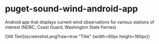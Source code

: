 # puget-sound-wind-android-app
Android app that displays current wind observations for various stations of interest (NDBC, Coast Guard, Washington State Ferries)

![Alt Text](screenshot.png?raw=true "Title" {width=90px height=160px})
